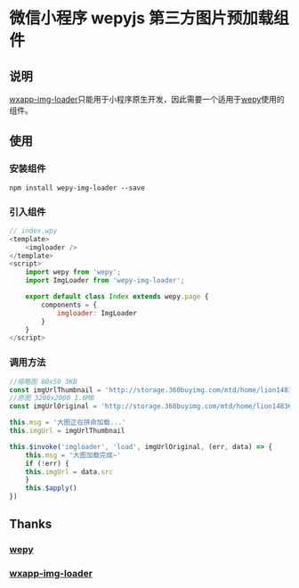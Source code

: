 # 微信小程序 wepyjs 第三方图片预加载组件

## 说明
[wxapp-img-loader](https://github.com/o2team/wxapp-img-loader)只能用于小程序原生开发，因此需要一个适用于[wepy](https://github.com/wepyjs/wepy)使用的组件。

## 使用

### 安装组件
```
npm install wepy-img-loader --save
```

### 引入组件
``` javascript
// index.wpy
<template>
    <imgloader />
</template>
<script>
    import wepy from 'wepy';
    import ImgLoader from 'wepy-img-loader';

    export default class Index extends wepy.page {
        components = {
            imgloader: ImgLoader
        }
    }
</script>
```

### 调用方法
``` javascript
//缩略图 80x50 3KB
const imgUrlThumbnail = 'http://storage.360buyimg.com/mtd/home/lion1483683731203.jpg'
//原图 3200x2000 1.6MB
const imgUrlOriginal = 'http://storage.360buyimg.com/mtd/home/lion1483624894660.jpg'

this.msg = '大图正在拼命加载...'
this.imgUrl = imgUrlThumbnail

this.$invoke('imgloader', 'load', imgUrlOriginal, (err, data) => {
    this.msg = '大图加载完成~'
    if (!err) {
    this.imgUrl = data.src
    }
    this.$apply()
})
```

## Thanks
### [wepy](https://github.com/wepyjs/wepy)
### [wxapp-img-loader](https://github.com/o2team/wxapp-img-loader)